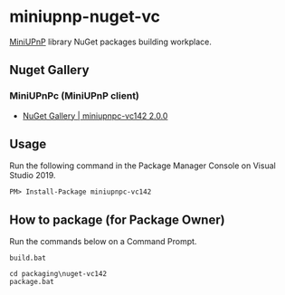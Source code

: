 # miniupnp-nuget-vc
[MiniUPnP](https://github.com/miniupnp/miniupnp) library NuGet packages building workplace.

## Nuget Gallery
### MiniUPnPc (MiniUPnP client)
- [NuGet Gallery | miniupnpc-vc142 2.0.0](https://www.nuget.org/packages/miniupnpc-vc142)

## Usage
Run the following command in the Package Manager Console on Visual Studio 2019.
```
PM> Install-Package miniupnpc-vc142
```

## How to package (for Package Owner)
Run the commands below on a Command Prompt.
```
build.bat

cd packaging\nuget-vc142
package.bat
```

